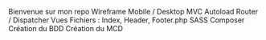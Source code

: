 Bienvenue sur mon repo 
Wireframe Mobile / Desktop
MVC
Autoload
Router / Dispatcher
Vues
Fichiers : Index, Header, Footer.php
SASS
Composer
Création du BDD
Création du MCD
